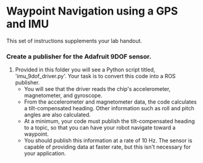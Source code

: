 # Waypoint Navigation using a GPS and IMU

This set of instructions supplements your lab handout.


### Create a publisher for the Adafruit 9DOF sensor.
1. Provided in this folder you will see a Python script titled, 'imu_9dof_driver.py'.  Your task is to convert this code into a ROS publisher.
    + You will see that the driver reads the chip's accelerometer, magnetometer, and gyroscope.  
    + From the accelerometer and magnetometer data, the code calculates a tilt-compensated heading.  Other information such as roll and pitch angles are also calculated.
    + At a minimum, your code must publish the tilt-compensated heading to a topic, so that you can have your robot navigate toward a waypoint. 
    + You should publish this information at a rate of 10 Hz.  The sensor is capable of providing data at faster rate, but this isn't necessary for your application.  



